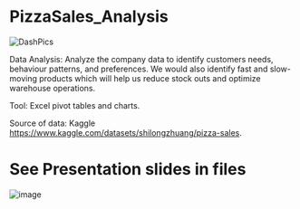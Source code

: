# PizzaSales_Analysis

![DashPics](https://user-images.githubusercontent.com/103915142/235419438-d7fbd0d0-23eb-4519-9805-44fed7d7aa6e.jpg)

Data Analysis: Analyze the company data to identify customers needs, behaviour patterns, and preferences.  We would also identify fast and slow-moving products which will help us reduce stock outs  and optimize warehouse operations.

Tool: Excel pivot tables and charts. 

Source of data: Kaggle https://www.kaggle.com/datasets/shilongzhuang/pizza-sales.

# See Presentation slides in files

![image](https://user-images.githubusercontent.com/103915142/235420228-04c55b51-1c2a-4ede-8816-95ff5906b664.png)

